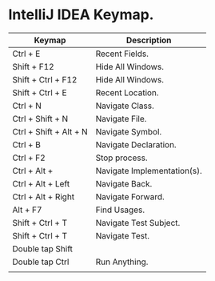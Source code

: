 # IntelliJ IDEA Keymap.


| Keymap                                                   | Description                                                                                     |
| -------------------------------------------------------- | ----------------------------------------------------------------------------------------------- |
| Ctrl + E                                                 | Recent Fields.                                                                                  |
| Shift + F12                                              | Hide All Windows.                                                                               |
| Shift + Ctrl + F12                                       | Hide All Windows.                                                                               |
| Shift + Ctrl + E                                         | Recent Location.                                                                                |
| Ctrl + N                                                 | Navigate Class.                                                                                 |
| Ctrl + Shift + N                                         | Navigate File.                                                                                  |
| Ctrl + Shift + Alt + N                                   | Navigate Symbol.                                                                                |
| Ctrl + B                                                 | Navigate Declaration.                                                                           |
| Ctrl + F2                                                | Stop process.                                                                                   |
| Ctrl + Alt +                                             | Navigate Implementation(s).                                                                     |
| Ctrl + Alt + Left                                        | Navigate Back.                                                                                  |
| Ctrl + Alt + Right                                       | Navigate Forward.                                                                               |
| Alt + F7                                                 | Find Usages.                                                                                    |
| Shift + Ctrl + T                                         | Navigate Test Subject.                                                                          |
| Shift + Ctrl + T                                         | Navigate Test.                                                                                  |
| Double tap Shift                                         |                                                                                                 |
| Double tap Ctrl                                          | Run Anything.                                                                                   |
|                                                          |                                                                                                 |
